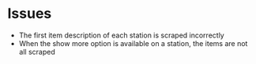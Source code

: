 # Issues
- The first item description of each station is scraped incorrectly
- When the show more option is available on a station, the items are not all scraped 
